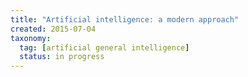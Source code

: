 ```yaml
---
title: "Artificial intelligence: a modern approach"
created: 2015-07-04
taxonomy:
  tag: [artificial general intelligence]
  status: in progress
---
```

